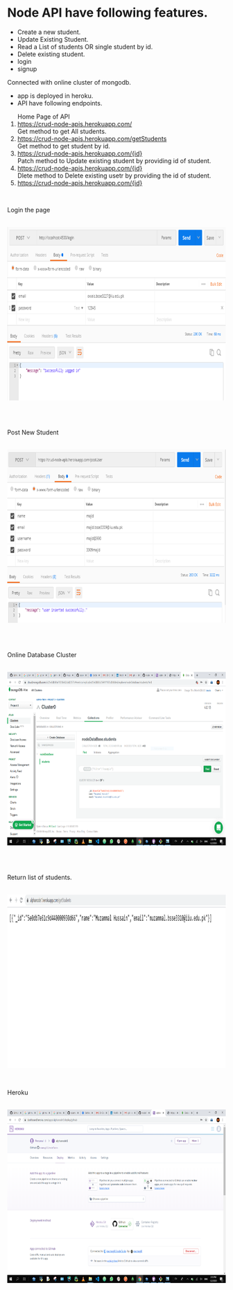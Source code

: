 # Node API have following features.
<ul>
  <li>Create a new student.</li>
<li>Update Existing Student.</li>
<li>Read  a List of students OR single student by id.</li>
<li>Delete existing student.</li>
<li>login</li>
<li>signup</li>
</ul>

Connected with online cluster of mongodb.
<ul>
  <li>app is deployed in heroku.</li>
  <li>API have following endpoints.</li>
</ul>
<ol>
  Home Page of API
  <li><a href = "https://crud-node-apis.herokuapp.com/">https://crud-node-apis.herokuapp.com/</a></li>
  Get method to get All students.
  <li><a href = "https://crud-node-apis.herokuapp.com/getStudents">https://crud-node-apis.herokuapp.com/getStudents</a></li>
  Get method to get student by id.
  <li><a href = "https://crud-node-apis.herokuapp.com/{id}">https://crud-node-apis.herokuapp.com/{id}</a></li>
  Patch method to Update existing student by providing id of student.
  <li><a href = "https://crud-node-apis.herokuapp.com/{id}">https://crud-node-apis.herokuapp.com/{id}</a></li>
  Dlete method to Delete existing usetr by providing the id of student.
  <li><a href = "https://crud-node-apis.herokuapp.com/{id}">https://crud-node-apis.herokuapp.com/{id}</a></li>
</ol>  

<br><p>Login the page</p><br>
<img src="img3.PNG" width="700" height="400"><br>
<br>


<br><p>Post New Student</p><br>
<img src="post.PNG" width="700" height="400"><br>
<br>

<br><p>Online Database Cluster</p><br>
<img src="MongoDB.PNG" width="700" height="400"><br>
<br>

<br><p>Return list of students.</p><br>
<img src="APIEnd point.PNG" width="700" height="400"><br>

<br><p>Heroku</p><br>
<img src="heCapture.PNG" width="700" height="400"><br>
